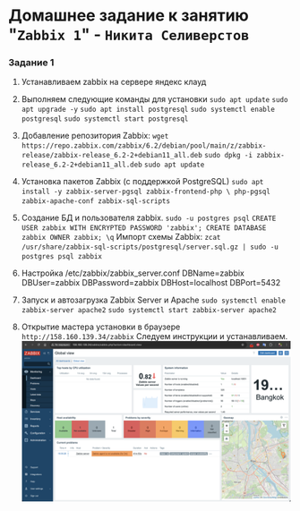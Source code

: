 # Домашнее задание к занятию "`Zabbix 1`" - `Никита Селиверстов`


### Задание 1

   1. Устанавливаем zabbix на сервере яндекс клауд
   2. Выполняем следующие команды для установки
   `sudo apt update`
   `sudo apt upgrade -y`
   `sudo apt install postgresql`
   `sudo systemctl enable postgresql`
   `sudo systemctl start postgresql`

   3. Добавление репозитория Zabbix:
   `wget https://repo.zabbix.com/zabbix/6.2/debian/pool/main/z/zabbix-release/zabbix-release_6.2-2+debian11_all.deb`
   `sudo dpkg -i zabbix-release_6.2-2+debian11_all.deb`
   `sudo apt update`

   4. Установка пакетов Zabbix (с поддержкой PostgreSQL)
   `sudo apt install -y zabbix-server-pgsql zabbix-frontend-php \ php-pgsql zabbix-apache-conf zabbix-sql-scripts`
   5. Создание БД и пользователя zabbix. 
   `sudo -u postgres psql`
   `CREATE USER zabbix WITH ENCRYPTED PASSWORD 'zabbix'; CREATE DATABASE zabbix OWNER zabbix; \q`
   Импорт схемы Zabbix: `zcat /usr/share/zabbix-sql-scripts/postgresql/server.sql.gz | sudo -u postgres psql zabbix`
   6. Настройка /etc/zabbix/zabbix_server.conf
   DBName=zabbix
   DBUser=zabbix
   DBPassword=zabbix
   DBHost=localhost
   DBPort=5432
   7. Запуск и автозагрузка Zabbix Server и Apache
   `sudo systemctl enable zabbix-server apache2`
   `sudo systemctl start zabbix-server apache2`
   8. Открытие мастера установки в браузере
   `http://158.160.139.34/zabbix`
   Следуем инструкции и устанавливаем.
   ![zabbix login](img/img1.png)